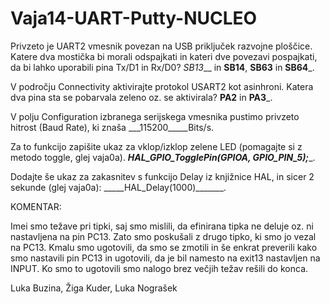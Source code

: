 # Vaja14-UART-Putty-NUCLEO


Privzeto je UART2 vmesnik povezan na USB priključek razvojne ploščice. Katere dva mostička bi morali odspajkati in kateri dve povezavi pospajkati, da bi lahko uporabili pina Tx/D1 in Rx/D0? _SB13___ in __SB14__, __SB63__ in __SB64___.

V področju Connectivity aktivirajte protokol USART2 kot asinhroni. Katera dva pina sta se pobarvala zeleno oz. se aktivirala? ____PA2____ in ____PA3_____.  

V polju Configuration izbranega serijskega vmesnika pustimo privzeto hitrost (Baud Rate), ki znaša ___115200_____Bits/s.  

Za to funkcijo zapišite ukaz za vklop/izklop zelene LED (pomagajte si z metodo toggle, glej vaja0a). _____HAL_GPIO_TogglePin(GPIOA, GPIO_PIN_5);______. 

Dodajte še ukaz za zakasnitev s funkcijo Delay iz knjižnice HAL, in sicer 2 sekunde (glej vaja0a): _____HAL_Delay(1000)_______. 



KOMENTAR:

Imei smo težave pri tipki, saj smo mislili, da efinirana tipka ne deluje oz. ni nastavljena na pin PC13. Zato smo poskušali z drugo tipko, ki smo jo vezal na PC13. Kmalu smo ugotovili, da smo se zmotili in še enkrat preverili kako smo nastavili pin PC13 in ugotovili, da je bil namesto na exit13 nastavljen na INPUT. Ko smo to ugotovili smo nalogo brez večjih težav rešili do konca.

Luka Buzina, Žiga Kuder, Luka Nograšek
